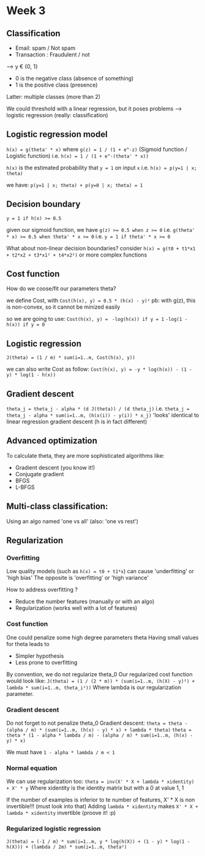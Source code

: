 # Week 3

## Classification

- Email: spam / Not spam
- Transaction : Fraudulent / not

--> y € {0, 1}
- 0 is the negative class (absence of something)
- 1 is the positive class (presence)

Latter: multiple classes (more than 2)

We could  threshold with a linear regression, but it poses problems
--> logistic regression (really: classification)

## Logistic regression model

`h(x) = g(theta' * x)`
where
`g(z) = 1 / (1 + e^-z)` (Sigmoid function / Logistic function)
i.e.
`h(x) = 1 / (1 + e^-(theta' * x))`

`h(x)` is the estimated probability that `y = 1` on input `x`
i.e.
`h(x) = p(y=1 | x; theta)`

we have:
`p(y=1 | x; theta) + p(y=0 | x; theta) = 1`

## Decision boundary

`y = 1 if h(x) >= 0.5`

given our sigmoid function, we have
`g(z) >= 0.5 when z >= 0`
i.e.
`g(theta' * x) >= 0.5 when theta' * x >= 0`
i.e.
`y = 1 if theta' * x >= 0`

What about non-linear decision boundaries?
consider `h(x) = g(t0 + t1*x1 + t2*x2 + t3*x1² + t4*x2²)`
or more complex functions

## Cost function

How do we coose/fit our parameters theta?

we define Cost, with `Cost(h(x), y) = 0.5 * (h(x) - y)²`
pb: with g(z), this is non-convex, so it cannot be minized easily

so we are going to use:
`Cost(h(x), y) = `
`-log(h(x)) if y = 1`
`-log(1 - h(x)) if y = 0`

## Logistic regression

`J(theta) = (1 / m) * sum(i=1..m, Cost(h(x), y))`

we can also write Cost as follow:
`Cost(h(x), y) = -y * log(h(x)) - (1 - y) * log(1 - h(x))`

## Gradient descent

`theta_j = theta_j - alpha * (d J(theta)) / (d theta_j)`
i.e.
`theta_j = theta_j - alpha * sum(i=1..m, (h(x(i)) - y(i)) * x_j)`
'looks' identical to linear regression gradient descent (h is in fact different)

## Advanced optimization

To calculate theta, they are more sophisticated algorithms like:
- Gradient descent (you know it!)
- Conjugate gradient
- BFGS
- L-BFGS

## Multi-class classification: 

Using an algo named 'one vs all' (also: 'one vs rest')

## Regularization

### Overfitting

Low quality models (such as `h(x) = t0 + t1*x`) can cause 'underfitting' or 'high bias'
The opposite is 'overfitting' or 'high variance'

How to address overfitting ?
- Reduce the number features (manually or with an algo)
- Regularization (works well with a lot of features)

### Cost function

One could penalize some high degree parameters theta
Having small values for theta leads to
- Simpler hypothesis
- Less prone to overfitting

By convention, we do not regularize theta_0
Our regularized cost function would look like:
`J(theta) = (1 / (2 * m)) * (sum(i=1..m, (h(X) - y)²) + lambda * sum(i=1..m, theta_i²))`
Where lambda is our regularization parameter.

### Gradient descent

Do not forget to not penalize theta_0
Gradient descent:
`theta = theta - (alpha / m) * (sum(i=1..m, (h(x) - y) * x) + lambda * theta)`
`theta = theta * (1 - alpha * lambda / m) - (alpha / m) * sum(i=1..m, (h(x) - y) * x)`

We must have `1 - alpha * lambda / m < 1`

### Normal equation

We can use regularization too:
`theta = inv(X' * X + lambda * xidentity) + X' * y`
Where xidentity is the identity matrix but with a 0 at value 1, 1

If the number of examples is inferior to te number of features, X' * X is non invertible!!! (must look into that)
Adding `lambda * xidentity` makes `X' * X + lambda * xidentity` invertible (proove it! :p)

### Regularized logistic regression

`J(theta) = (-1 / m) * sum(i=1..m, y * log(h(X)) + (1 - y) * log(1 - h(X))) + (lambda / 2m) * sum(i=1..m, theta²)`
